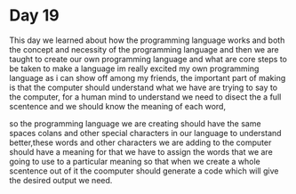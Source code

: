 # Day 19

This day we learned about how the programming language works and both the concept and necessity of the programming language and then we are taught to create our own programming language and what are core steps to be taken to make a language im really excited my own programming language as i can show off among my friends, the important part of making is that the computer should understand what we have are trying to say to the computer, for a human mind to understand we need to disect the a full scentence and we should know the meaning of each word,

so the programming language we are creating should have the same spaces colans and other special characters in our language to understand better,these words and other characters we are adding to the computer should have a meaning for that we have to assign the words that we are going to use to a particular meaning so that when we create a whole scentence out of it the coomputer should generate a code which will give the desired output we need. 
